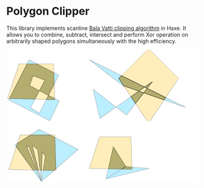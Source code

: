 # Polygon Clipper #

This library implements scanline
[Bala Vatti clipping algorithm](https://en.wikipedia.org/wiki/Vatti_clipping_algorithm)
in Haxe.
It allows you to combine, subtract, intersect and perform Xor operation on arbitrarily shaped polygons
simultaneously with the high efficiency.

![Clipping examples](doc/images/clipping-examples.png)
